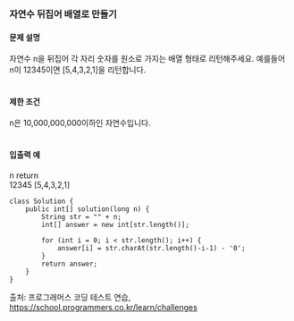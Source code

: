 ### 자연수 뒤집어 배열로 만들기

#### 문제 설명
자연수 n을 뒤집어 각 자리 숫자를 원소로 가지는 배열 형태로 리턴해주세요. 예를들어 n이 12345이면 [5,4,3,2,1]을 리턴합니다.<br>
<br>

#### 제한 조건
n은 10,000,000,000이하인 자연수입니다.<br>
<br>
#### 입출력 예<br>
n	return<br>
12345	[5,4,3,2,1]<br>

```
class Solution {
    public int[] solution(long n) {
        String str = "" + n;
        int[] answer = new int[str.length()];

        for (int i = 0; i < str.length(); i++) {
            answer[i] = str.charAt(str.length()-i-1) - '0';
        }
        return answer;
    }
}
```

출처: 프로그래머스 코딩 테스트 연습, https://school.programmers.co.kr/learn/challenges
